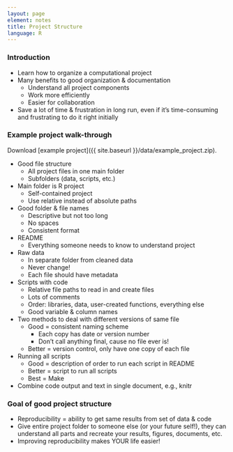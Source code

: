 ```yaml
---
layout: page
element: notes
title: Project Structure
language: R
--- 
```


### Introduction

* Learn how to organize a computational project
* Many benefits to good organization & documentation
    * Understand all project components
    * Work more efficiently
    * Easier for collaboration
* Save a lot of time & frustration in long run, even if it’s time-consuming and frustrating to do it right initially

### Example project walk-through
Download [example project]({{ site.baseurl }}/data/example_project.zip). 

* Good file structure
    * All project files in one main folder
    * Subfolders (data, scripts, etc.)
* Main folder is R project
    * Self-contained project
    * Use relative instead of absolute paths
* Good folder & file names
    * Descriptive but not too long
    * No spaces
    * Consistent format
* README
    * Everything someone needs to know to understand project
* Raw data
    * In separate folder from cleaned data
    * Never change!
    * Each file should have metadata
* Scripts with code
    * Relative file paths to read in and create files
    * Lots of comments
    * Order: libraries, data, user-created functions, everything else
    * Good variable & column names
* Two methods to deal with different versions of same file
    * Good = consistent naming scheme
        * Each copy has date or version number
        * Don’t call anything final, cause no file ever is! 
    * Better = version control, only have one copy of each file
* Running all scripts
    * Good = description of order to run each script in README
    * Better = script to run all scripts
    * Best = Make
* Combine code output and text in single document, e.g., knitr

### Goal of good project structure

* Reproducibility = ability to get same results from set of data & code
* Give entire project folder to someone else (or your future self!), they can understand all parts and recreate your results, figures, documents, etc. 
* Improving reproducibility makes YOUR life easier! 
